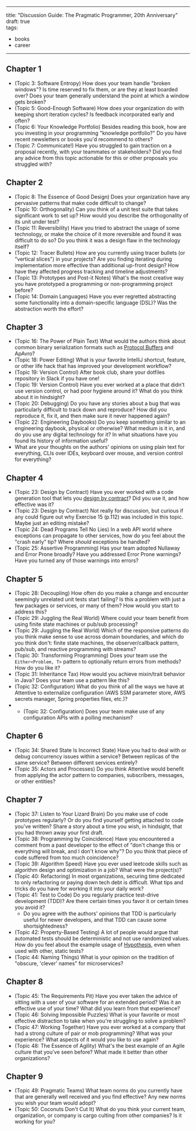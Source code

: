 
---  
  
title: "Discussion Guide: The Pragmatic Programmer, 20th Anniversary"  
draft: true  
tags:  
- books  
- career  
  
---  
  
## Chapter 1  
  
- (Topic 3: Software Entropy) How does your team handle "broken windows"? Is time reserved to fix them, or are they at least boarded over? Does your team generally understand the point at which a window gets broken?  
- (Topic 5: Good-Enough Software) How does your organization do with keeping short iteration cycles? Is feedback incorporated early and often?
- (Topic 6: Your Knowledge Portfolio) Besides reading this book, how are you investing in your programming "knowledge portfolio?" Do you have recent newsletters or books you'd recommend to others?  
- (Topic 7: Communicate!) Have you struggled to gain traction on a proposal recently, with your teammates or stakeholders? Did you find any advice from this topic actionable for this or other proposals you struggled with?  
  
## Chapter 2  
  
- (Topic 8: The Essence of Good Design) Does your organization have any pervasive patterns that make code difficult to change?  
- (Topic 10: Orthogonality) Can you think of a unit test suite that takes significant work to set up? How would you describe the orthogonality of its unit under test?  
- (Topic 11: Reversibility) Have you tried to abstract the usage of some technology, or make the choice of it more reversible and found it was difficult to do so? Do you think it was a design flaw in the technology itself?  
- (Topic 12: Tracer Bullets) How are you currently using tracer bullets (or "vertical slices") in your projects? Are you finding iterating during implementation more effective than additional up-front design? How have they affected progress tracking and timeline adjustments?  
- (Topic 13: Prototypes and Post-it Notes) What's the most creative way you have prototyped a programming or non-programming project before?  
- (Topic 14: Domain Languages) Have you ever regretted abstracting some functionality into a domain-specific language (DSL)? Was the abstraction worth the effort?  
  
## Chapter 3  
  
- (Topic 16: The Power of Plain Text) What would the authors think about common binary serialization formats such as [Protocol Buffers](https://protobuf.dev/) and ApAvro?  
- (Topic 18: Power Editing) What is your favorite IntelliJ shortcut, feature, or other life hack that has improved your development workflow?  
- (Topic 19: Version Control) After book club, share your dotfiles repository in Slack if you have one!  
- (Topic 19: Version Control) Have you ever worked at a place that didn't use version control, or had poor hygiene around it? What do you think about it in hindsight?  
- (Topic 20: Debugging) Do you have any stories about a bug that was particularly difficult to track down and reproduce? How did you reproduce it, fix it, and then make sure it never happened again?  
- (Topic 22: Engineering Daybooks) Do you keep something similar to an engineering daybook, physical or otherwise? What medium is it in, and do you use any digital technology for it? In what situations have you found its history of information useful?  
- What are your thoughts on the authors' opinions on using plain text for everything, CLIs over IDEs, keyboard over mouse, and version control for everything?  
  
## Chapter 4  
  
- (Topic 23: Design by Contract) Have you ever worked with a code generation tool that lets you [design by contract](https://en.wikipedia.org/wiki/Design_by_contract)? Did you use it, and how effective was it?  
- (Topic 23: Design by Contract) Not really for discussion, but curious if any could figure out why Exercise 15 (p.112) was included in this topic. Maybe just an editing mistake?  
- (Topic 24: Dead Programs Tell No Lies) In a web API world where exceptions can propagate to other services, how do you feel about the "crash early" tip? Where _should_ exceptions be handled?  
- (Topic 25: Assertive Programming) Has your team adopted Nullaway and Error Prone broadly? Have you addressed Error Prone warnings? Have you turned any of those warnings into errors?  
  
## Chapter 5  
  
- (Topic 28: Decoupling) How often do you make a change and encounter seemingly unrelated unit tests start failing? Is this a problem with just a few packages or services, or many of them? How would you start to address this?  
- (Topic 29: Juggling the Real World) Where could your team benefit from using finite state machines or pub/sub processing?  
- (Topic 29: Juggling the Real World) Which of the responsive patterns do you think make sense to use across domain boundaries, and which do you think don't: finite state machines, the observer/callback pattern, pub/sub, and reactive programming with streams?  
- (Topic 30: Transforming Programming) Does your team use the `Either<Problem, T>` pattern to optionally return errors from methods? How do you like it?  
- (Topic 31: Inheritance Tax) How would you achieve mixin/trait behavior in Java? Does your team use a pattern like this?  
- (Topic 32: Configuration) What do you think of all the ways we have at Attentive to externalize configuration (AWS SSM parameter store, AWS secrets manager, Spring properties files, etc.)?  
- - (Topic 32: Configuration) Does your team make use of any configuration APIs with a polling mechanism?  
  
## Chapter 6  
  
- (Topic 34: Shared State Is Incorrect State) Have you had to deal with or debug concurrency issues within a service? Between replicas of the same service? Between different services entirely?  
- (Topic 35: Actors and Processes) Do you think Attentive would benefit from applying the actor pattern to companies, subscribers, messages, or other entities?  
  
## Chapter 7  
  
- (Topic 37: Listen to Your Lizard Brain) Do you make use of code prototypes regularly? Or do you find yourself getting attached to code you've written? Share a story about a time you wish, in hindsight, that you had thrown away your first draft.  
- (Topic 38: Programming by Coincidence) Have you encountered a comment from a past developer to the effect of "don't change this or everything will break, and I don't know why"? Do you think that piece of code suffered from too much coincidence?  
- (Topic 39: Algorithm Speed) Have you ever used leetcode skills such as algorithm design and optimization in a job? What were the project(s)?  
- (Topic 40: Refactoring) In most organizations, securing time dedicated to only refactoring or paying down tech debt is difficult. What tips and tricks do you have for working it into your daily work?  
- (Topic 41: Test to Code) Do you regularly practice test-drive development (TDD)? Are there certain times you favor it or certain times you avoid it?  
  - Do you agree with the authors' opinions that TDD is particularly useful for newer developers, and that TDD can cause some shortsightedness?  
- (Topic 42: Property-Based Testing) A lot of people would argue that automated tests should be deterministic and not use randomized values. How do you feel about the example usage of [Hypothesis](https://hypothesis.readthedocs.io/en/latest/), even when used with other, static tests?  
- (Topic 44: Naming Things) What is your opinion on the tradition of "obscure, 'clever' names" for microservices?  
  
## Chapter 8  
  
- (Topic 45: The Requirements Pit) Have you ever taken the advice of sitting with a user of your software for an extended period? Was it an effective use of your time? What did you learn from that experience?  
- (Topic 46: Solving Impossible Puzzles) What is your favorite or most effective distraction to take when you're struggling to solve a problem?  
- (Topic 47: Working Together) Have you ever worked at a company that had a strong culture of pair or mob programming? What was your experience? What aspects of it would you like to use again?  
- (Topic 48: The Essence of Agility) What's the best example of an Agile culture that you've seen before? What made it better than other organizations?  
  
## Chapter 9  
  
- (Topic 49: Pragmatic Teams) What team norms do you currently have that are generally well received and you find effective? Any new norms you wish your team would adopt?  
- (Topic 50: Coconuts Don't Cut It) What do you think your current team, organization, or company is cargo culting from other companies? Is it working for you?
<!--stackedit_data:
eyJoaXN0b3J5IjpbMjA1OTQ1NDQwLC0zMzc2MjgyMzNdfQ==
-->
